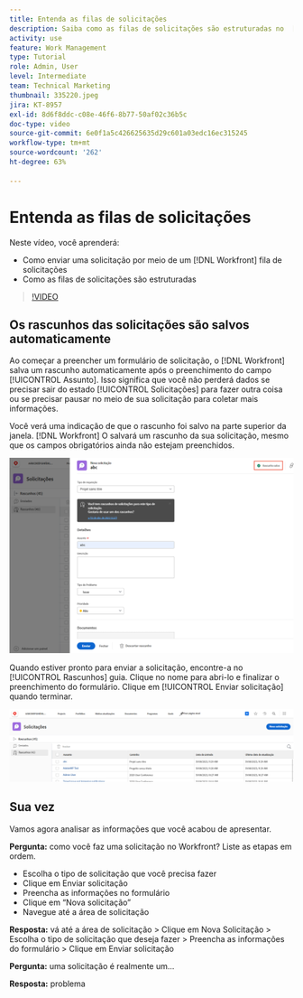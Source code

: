 ```yaml
---
title: Entenda as filas de solicitações
description: Saiba como as filas de solicitações são estruturadas no  [!DNL  Workfront]  e como enviar uma solicitação.
activity: use
feature: Work Management
type: Tutorial
role: Admin, User
level: Intermediate
team: Technical Marketing
thumbnail: 335220.jpeg
jira: KT-8957
exl-id: 8d6f8ddc-c08e-46f6-8b77-50af02c36b5c
doc-type: video
source-git-commit: 6e0f1a5c426625635d29c601a03edc16ec315245
workflow-type: tm+mt
source-wordcount: '262'
ht-degree: 63%

---
```


# Entenda as filas de solicitações

Neste vídeo, você aprenderá:

* Como enviar uma solicitação por meio de um [!DNL  Workfront] fila de solicitações
* Como as filas de solicitações são estruturadas

>[!VIDEO](https://video.tv.adobe.com/v/335220/?quality=12&learn=on)

## Os rascunhos das solicitações são salvos automaticamente

Ao começar a preencher um formulário de solicitação, o [!DNL Workfront] salva um rascunho automaticamente após o preenchimento do campo [!UICONTROL Assunto]. Isso significa que você não perderá dados se precisar sair do estado [!UICONTROL Solicitações] para fazer outra coisa ou se precisar pausar no meio de sua solicitação para coletar mais informações.

Você verá uma indicação de que o rascunho foi salvo na parte superior da janela. [!DNL Workfront] O salvará um rascunho da sua solicitação, mesmo que os campos obrigatórios ainda não estejam preenchidos.

![imagem de criação de um rascunho de solicitação](assets/queue-mgt-make-a-request-draft-1.png)

Quando estiver pronto para enviar a solicitação, encontre-a no [!UICONTROL Rascunhos] guia. Clique no nome para abri-lo e finalizar o preenchimento do formulário. Clique em [!UICONTROL Enviar solicitação] quando terminar.

![imagem de recuperação de um rascunho de solicitação](assets/queue-mgt-make-a-request-draft-2.png)

## Sua vez

Vamos agora analisar as informações que você acabou de apresentar.

**Pergunta:** como você faz uma solicitação no Workfront? Liste as etapas em ordem.

* Escolha o tipo de solicitação que você precisa fazer
* Clique em Enviar solicitação
* Preencha as informações no formulário
* Clique em “Nova solicitação”
* Navegue até a área de solicitação


**Resposta:** vá até a área de solicitação > Clique em Nova Solicitação > Escolha o tipo de solicitação que deseja fazer > Preencha as informações do formulário > Clique em Enviar solicitação

**Pergunta:** uma solicitação é realmente um...

**Resposta:** problema

<!---
You can also access request drafts from the [!UICONTROL Select a Request Type] menu at the top of the window. Select an option from the [!UICONTROL Recent Drafts] section, or start a new request by picking a queue from the [!UICONTROL New Requests] section. Fill everything out like normal, then submit the request.

<!---
image
--->

<!---
Let's take a minute to review the information you were just presented.

How do you make a request in Workfront? List the steps in order.
Choose the request type you need to make
Click Submit request
Fill out the information on the form
Click "New Request"
Navigate to the request area

Answer: Navigate to the request area>Click New Request>Choose the request type you need to make>Fill out the information on the form>Click Submit request

A request is really an......

Answer: Issue
--->
